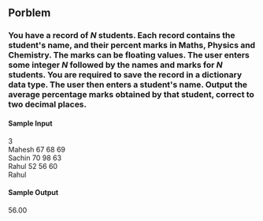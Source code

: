 ## Porblem 

### You have a record of <b><i>N</i></b> students. Each record contains the student's name, and their percent marks in Maths, Physics and Chemistry. The marks can be floating values. The user enters some integer <b><i>N</i></b> followed by the names and marks for <b><i>N</i></b> students. You are required to save the record in a dictionary data type. The user then enters a student's name. Output the average percentage marks obtained by that student, correct to two decimal places.

#### Sample Input 

3 <br/>
Mahesh 67 68 69 <br/>
Sachin 70 98 63 <br/>
Rahul 52 56 60 <br/>
Rahul <br/>


#### Sample Output <br/>

56.00
